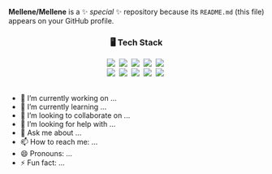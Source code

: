 
**Mellene/Mellene** is a ✨ _special_ ✨ repository because its `README.md` (this file) appears on your GitHub profile.

<h3 align="center">🖥️ Tech Stack</h3>
<div align="center">
  <img src="https://img.shields.io/badge/react-20232a.svg?style=for-the-badge&logo=react&logoColor=61DAFB" />&nbsp
  <img src="https://img.shields.io/badge/javascript-F7DF1E.svg?style=for-the-badge&logo=javascript&logoColor=20232a" />&nbsp
  <img src="https://img.shields.io/badge/html5-E34F26.svg?style=for-the-badge&logo=html5&logoColor=white" />&nbsp
  <img src="https://img.shields.io/badge/bootstrap-7952B3.svg?style=for-the-badge&logo=bootstrap&logoColor=white" />&nbsp
  <img src="https://img.shields.io/badge/css3-1572B6.svg?style=for-the-badge&logo=css3&logoColor=white" />&nbsp
</div>
<div align="center">
  <img src="https://img.shields.io/badge/python-3670A0?style=for-the-badge&logo=python&logoColor=ffdd54" />&nbsp
  <img src="https://img.shields.io/badge/JAVA-4d77cf.svg?style=for-the-badge&logo=java&logoColor=white" />&nbsp
  <img src="https://img.shields.io/badge/C-A8B9CC.svg?style=for-the-badge&logo=C-language&logoColor=A8B9CC" />&nbsp
  <img src="https://img.shields.io/badge/MySQL-4479A1.svg?style=for-the-badge&logo=MySQL&logoColor=white" />&nbsp
  <img src="https://img.shields.io/badge/Flutter-02569B.svg?style=for-the-badge&logo=Flutter&logoColor=02569B" />&nbsp
</div>

<br>

- 🔭 I’m currently working on ...
- 🌱 I’m currently learning ...
- 👯 I’m looking to collaborate on ...
- 🤔 I’m looking for help with ...
- 💬 Ask me about ...
- 📫 How to reach me: ...
- 😄 Pronouns: ...
- ⚡ Fun fact: ...
